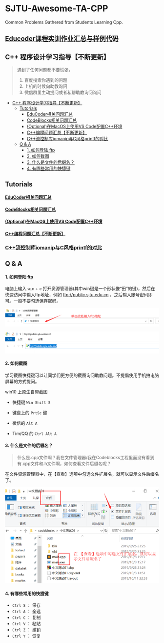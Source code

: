 # SJTU-Awesome-TA-CPP
Common Problems Gathered from Students Learning Cpp.

## [Educoder课程实训作业汇总与样例代码](https://github.com/905355494/SJTU-Awesome-TA-CPP/blob/master/educoder-tasks/README.md)

## C++ 程序设计学习指导【不断更新】

> 遇到了任何问题都不要慌张，
> 1. 百度搜索你遇到的问题
> 2. 上机的时候向助教询问
> 3. 微信群里主动提问或者私聊助教询问询问 

- [C++ 程序设计学习指导【不断更新】](#c-程序设计学习指导不断更新)
  - [Tutorials](#tutorials)
      - [EduCoder相关问题汇总](#educoder相关问题汇总)
      - [CodeBlocks相关问题汇总](#codeblocks相关问题汇总)
      - [(Optional)在MacOS上使用VS Code配置C++环境](#optional在macos上使用vs-code配置c环境)
      - [C++编程问题汇总【不断更新】](#c编程问题汇总不断更新)
      - [C++流控制库iomanip与C风格printf的对比]()
  - [Q & A](#q--a)
      - [1. 如何登陆 ftp](#1-如何登陆-ftp)
      - [2. 如何截图](#2-如何截图)
      - [3. 什么是文件的后缀名？](#3-什么是文件的后缀名)
      - [4. 有哪些常用的快捷键](#4-有哪些常用的快捷键)

## Tutorials

#### [EduCoder相关问题汇总](https://github.com/905355494/SJTU-Awesome-TA-CPP/blob/master/tutorials/EduCoder.md)

#### [CodeBlocks相关问题汇总](https://github.com/905355494/SJTU-Awesome-TA-CPP/blob/master/tutorials/CodeBlocks.md)

#### [(Optional)在MacOS上使用VS Code配置C++环境](https://code.visualstudio.com/docs/cpp/config-clang-mac)

#### [C++编程问题汇总【不断更新】](https://github.com/905355494/SJTU-Awesome-TA-CPP/blob/master/tutorials/Cpp.md)

### [C++流控制库iomanip与C风格printf的对比](https://github.com/905355494/SJTU-Awesome-TA-CPP/blob/master/tutorials/CppFormat.md)

## Q & A 

#### 1. 如何登陆 ftp

电脑上输入 `win` + `e` 打开资源管理器(其中win键是一个形状像“田”的键)，然后在快速访问中输入ftp地址，例如 ftp://public.sjtu.edu.cn ，之后输入账号密码即可。一般不要勾选保存密码。

![](tutorials/imgs/ftp_start.png)

![](tutorials/imgs/ftp_url.png)

#### 2. 如何截图

学习截图快捷键可以让同学们更方便的截图询问助教问题。不提倡使用手机拍电脑屏幕的方式提问。

win10 上原生自带截图

- 快捷键 `Win Shift S` 
- 键盘上的 `PrtSc` 键

- 微信的 `Alt A` 
- Tim/QQ 的 `Ctrl Alt A`

#### 3. 什么是文件的后缀名？

> 什么是.cpp文件啊？我在文件管理器/我在Codeblocks工程里面没有看到有.cpp文件和.h文件啊，如何查看文件后缀名呢？

在文件资源管理器中，在【查看】选项中勾选文件扩展名，就可以显示文件后缀名了。

![](tutorials/imgs/file_ext.png)

#### 4. 有哪些常用的快捷键

* `Ctrl S` ： 保存
* `Ctrl A` ： 全选
* `Ctrl C` ： 复制
* `Ctrl V` ： 粘贴
* `Ctrl Z` ： 撤销
* `Ctrl Y` ： 恢复
